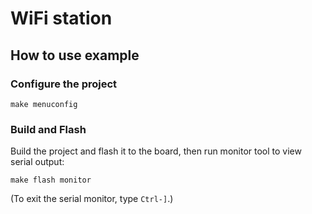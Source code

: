 # WiFi station

## How to use example

### Configure the project

```
make menuconfig
```

### Build and Flash

Build the project and flash it to the board, then run monitor tool to view serial output:

```
make flash monitor
```

(To exit the serial monitor, type ``Ctrl-]``.)

